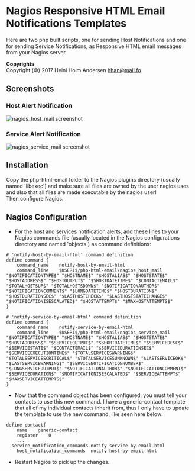 # Nagios Responsive HTML Email Notifications Templates

Here are two php built scripts, one for sending Host Notifications and one for sending Service Notifications, as Responsive HTML email messages from your Nagios server.

**Copyrights**  
Copyright (&#169;) 2017 Heini Holm Andersen <hhan@mail.fo>

## Screenshots
### Host Alert Notification
![nagios_host_mail screenshot](https://github.com/heiniha/Nagios-Responsive-HTML-Email-Notifications/blob/GitHub/image-examples/host_html_email.png?raw=true)
### Service Alert Notification
![nagios_service_mail screenshot](https://github.com/heiniha/Nagios-Responsive-HTML-Email-Notifications/blob/GitHub/image-examples/service_html_email.png?raw=true)

## Installation
Copy the php-html-email folder to the Nagios plugins directory (usually named 'libexec') and make sure all files are owned by the user nagios uses and also that all files are made executable by the nagios user!  
Then configure Nagios.

## Nagios Configuration
* For the host and services notification alerts, add these lines to your Nagios commands file (usually located in the Nagios configurations directory and named 'objects') as command definitions:

```
# 'notify-host-by-email-html' command definition
define command {
	command_name	notify-host-by-email-html
	command_line    $USER1$/php-html-email/nagios_host_mail "$NOTIFICATIONTYPE$" "$HOSTNAME$" "$HOSTALIAS$" "$HOSTSTATE$" "$HOSTADDRESS$" "$HOSTOUTPUT$" "$SHORTDATETIME$" "$CONTACTEMAIL$" "$TOTALHOSTSUP$" "$TOTALHOSTSDOWN$" "$NOTIFICATIONAUTHOR$" "$NOTIFICATIONCOMMENT$" "$LONGDATETIME$" "$HOSTDURATION$" "$HOSTDURATIONSEC$" "$LASTHOSTCHECK$" "$LASTHOSTSTATECHANGE$" "$NOTIFICATIONISESCALATED$" "$HOSTATTEMPT$" "$MAXHOSTATTEMPTS$"
}

# 'notify-service-by-email-html' command definition
define command {
	command_name	notify-service-by-email-html
	command_line	$USER1$/php-html-email/nagios_service_mail "$NOTIFICATIONTYPE$" "$HOSTNAME$" "$HOSTALIAS$" "$HOSTSTATE$" "$HOSTADDRESS$" "$SERVICEOUTPUT$" "$SHORTDATETIME$" "$SERVICEDESC$" "$SERVICESTATE$" "$CONTACTEMAIL$" "$SERVICEDURATIONSEC$" "$SERVICEEXECUTIONTIME$" "$TOTALSERVICESWARNING$" "$TOTALSERVICESCRITICAL$" "$TOTALSERVICESUNKNOWN$" "$LASTSERVICEOK$" "$LASTSERVICEWARNING$" "$SERVICENOTIFICATIONNUMBER$" "$LONGSERVICEOUTPUT$" "$NOTIFICATIONAUTHOR$" "$NOTIFICATIONCOMMENT$" "$SERVICEDURATION$" "$NOTIFICATIONISESCALATED$" "$SERVICEATTEMPT$" "$MAXSERVICEATTEMPTS$"
}
```

* Now that the command object has been configured, you must tell your contacts to use this new command. I have a generic-contact template that all of my individual contacts inherit from, thus I only have to update the template to use the new command, like seen here below:

```
define contact{
	name	generic-contact
	register	0
	...
  service_notification_commands	notify-service-by-email-html
	host_notification_commands	notify-host-by-email-html
```

* Restart Nagios to pick up the changes.
